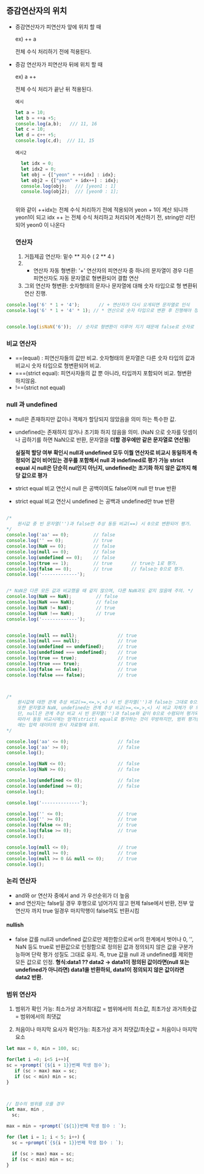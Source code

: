 ## 증감연산자의 위치

- 증감연산자가 피연산자 앞에 위치 할 때 
   
   ex) ++ a 
   
   전체 수식 처리하기 전에 적용된다.
   
- 증감 연산자가 피연산자 뒤에 위치 할 때

  ex) a ++
  
  전체 수식 처리가 끝난 뒤 적용된다.
  
  `예시`
  
  ```jsx
  let a = 10;
  let b = ++a +5;
  console.log(a,b);   /// 11, 16
  let c = 10;
  let d = c++ +5;
  console.log(c,d);  /// 11, 15
  ```



  `예시2`
  
  ```jsx
    let idx = 0;
    let idx2 = 0;
    let obj = {["yeon" + ++idx] : idx};
    let obj2 = {["yeon" + idx++] : idx};
    console.log(obj);   /// [yeon1 : 1]
    console.log(obj2);  /// [yeon0 : 1];
    
  ```
  
  위와 같이 ++idx는 전체 수식 처리하기 전에 적용되어 yeon + 1이 계산 되니까 yeon1이 되고
  idx ++ 는 전체 수식 처리하고 처리되어 계산하기 전, string만 리턴되어 yeon0 이 나온다


  
  ### 연산자
  1) 거듭제곱 연산자: 밑수 ** 지수 ( 2 ** 4 )
  2) + 연산자 자동 형변환: '+' 연산자의 피연산자 중 하나의 문자열이 경우 다른 피연산자도 자동 문자열로 형변환되어 결합 연산
  3) 그외 연산자 형변환: 숫자형태의 문자나 문자열에 대해 숫자 타입으로 형 변환뒤 연산 진행.
 
```js
console.log('6' * 1 + '4');       // + 연산자가 다시 오게되면 문자열로 인식
console.log('6' * 1 + '4' * 1); // * 연산으로 숫자 타입으로 변환 후 진행해야 정상 덧셈 연산 가능


console.log(isNaN('6'));  // 숫자로 형변환이 이루어 지기 때문에 false로 숫자로 인식 하게 됨
```

### 비교 연산자
- ==(equal) : 피연산자들의 값만 비교. 숫자형태의 문자열은 다른 숫자 타입의 값과 비교시 숫자 타입으로 형변환되어 비교.
- ===(strict equal): 피연사자들의 값 뿐 아니라, 타입까지 포함되어 비교. 형변환 하지않음.
- !==(strict not equal)

### null 과 undefined
- null은 존재하지만 값이나 객체가 할당되지 않았음을 의미 하는 특수한 값.
- undefined는 존재하지 않거나 초기화 하지 않음을 의미. (NaN 으로 숫자를 덧셈이나 곱하기를 하면 NaN으로 반환, 문자열을 **더할 경우에만 같은 문자열로 연산됨**)
  
  **실질적 할당 여부 확인시 null과 undefined 모두 이퀄 연산자로 비교시 동일하게 측정되어 값이 비어있는 경우를 포함해서 null 과 indefined로 평가 가능**
  **strict equal 시 null은 단순히 nul인지 아닌지, undefined는 초기화 하지 않은 값까지 해당 값으로 평가**


- strict equal 비교 연산시 null 은 공백이여도 false이며 null 만 true 반환
- strict equal 비교 연산시 undefined 는 공백과 undefined만 true 반환 


```js

/*
    원시값 중 빈 문자열('')과 false만 추상 동등 비교(==) 시 0으로 변환되어 평가.
*/
console.log('aa' == 0);         // false
console.log('' == 0);           // true
console.log(NaN == 0);          // false
console.log(null == 0);         // false
console.log(undefined == 0);    // false
console.log(true == 1);         // true       // true는 1로 평가.
console.log(false == 0);        // true       // false는 0으로 평가.
console.log('-------------');


/* NaN은 다른 모든 값과 비교했을 때 같지 않으며, 다른 NaN과도 같지 않음에 주의. */
console.log(NaN == NaN);         // false
console.log(NaN === NaN);        // false
console.log(NaN != NaN);         // true
console.log(NaN !== NaN);        // true
console.log('-------------');


console.log(null == null);               // true
console.log(null === null);              // true
console.log(undefined == undefined);     // true
console.log(undefined === undefined);    // true
console.log(true == true);               // true
console.log(true === true);              // true
console.log(false == false);             // true
console.log(false === false);            // true



/*
    원시값에 대한 관계 추상 비교(>=,<=,>,<) 시 빈 문자열('')과 false는 그대로 0으로 평가되는 것을 확인가능.
    또한 문자열과 NaN, undefined는 관계 추상 비교(>=,<=,>,<) 시 비교 자체가 무 의미하여 무조건 false로 평가.
    단, null은 관계 추상 비교 시 빈 문자열('')과 false와 같이 0으로 수렴되어 평가되는 것을 확인 가능.
    따라서 동등 비교시에는 엄격(strict) equal로 평가하는 것이 무방하지만, 범위 평가를 위한 관계 추상 비교시
    에는 입력 데이터의 원시 자료형에 유의.
*/

console.log('aa' <= 0);                  // false
console.log('aa' >= 0);                  // false
console.log();

console.log(NaN <= 0);                   // false
console.log(NaN >= 0);                   // false

console.log(undefined <= 0);             // false
console.log(undefined >= 0);             // false
console.log();

console.log('--------------');

console.log('' <= 0);                    // true
console.log('' >= 0);                    // true
console.log(false <= 0);                 // true
console.log(false >= 0);                 // true
console.log();

console.log(null <= 0);                  // true
console.log(null >= 0);                  // true
console.log(null >= 0 && null <= 0);     // true
console.log();


```


### 논리 연산자
- and와 or 연산자 중에서 and 가 우선순위가 더 높음
- and 연산자는 false일 경우 후행으로 넘어가지 않고 현제 false에서 반환, 전부 앞 연산자 까지 true 일경우 마지막행이 false여도 반환시킴

#### nullish
- false 값를 null과 undefined 값으로만 제한함으로써 or의 한계에서 벗어나 0, '', NaN 등도 true로 반환값으로 인정함으로 정의된 값과 정의되지 않은 값을 구분가능하며
단락 평가 성질도 그대로 유지. 즉,  true 값을 null 과 undefined를 제외한 모든 값으로 인정.
**형식:data1 ?? data2  -> data1이 정의된 값이라면(null 또는 undefined가 아니라면) data1을 반환하되, data1이 정의되지 않은 값이라면 data2 반환.**
  

### 범위 연산자
1) 범위가 확인 가능: 최소가상 과거최대값 = 범위에서의 최소값, 최초가상 과거최솟값 = 범위에서의 최댓값
     
2) 처음이나 마지막 요사가 확인가능: 최초가상 과거 최댓값/최솟값 = 처음이나 마지막 요소

```js
let max = 0, min = 100, sc;

for(let i =0; i<5 i++){
sc = +prompt(`{${i + 1}}번째 학생 점수`);
   if (sc > max) max = sc;
   if (sc < min) min = sc;
}



// 점수의 범위를 모를 경우
let max, min ,
  sc;

max = min = +prompt(`{${1}}번째 학생 점수 : `);

for (let i = 1; i < 5; i++) {
  sc = +prompt(`{${i + 1}}번째 학생 점수 : `);

  if (sc > max) max = sc;
  if (sc < min) min = sc;
}

```
 

